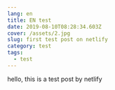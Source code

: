 ```yaml
---
lang: en
title: EN test
date: 2019-08-10T08:28:34.603Z
cover: /assets/2.jpg
slug: first test post on netlify
category: test
tags:
  - test
---
```

hello, this is a test post by netlify
